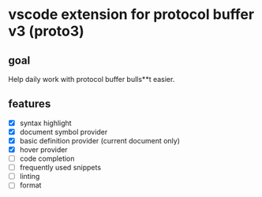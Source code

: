 # vscode extension for protocol buffer v3 (proto3)

## goal

Help daily work with protocol buffer bulls\*\*t easier.

## features

- [x] syntax highlight
- [x] document symbol provider
- [x] basic definition provider (current document only)
- [x] hover provider
- [ ] code completion
- [ ] frequently used snippets
- [ ] linting
- [ ] format

